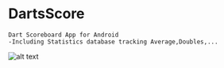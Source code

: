 # DartsScore
    Dart Scoreboard App for Android
    -Including Statistics database tracking Average,Doubles,...
![alt text](https://i.imgur.com/ZW2ogNs.jpg "DartsScore App")
